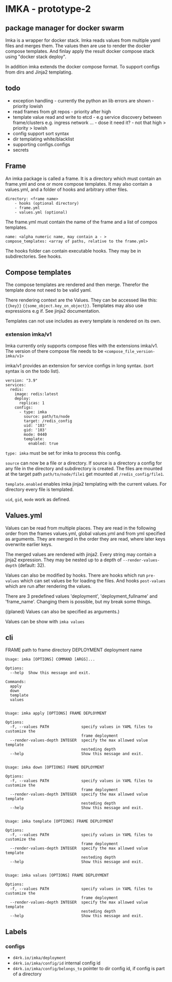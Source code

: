 # IMKA - prototype-2
## package manager for docker swarm
Imka is a wrapper for docker stack. Imka reads values from multiple yaml files and merges them. The values then are use to render the docker compose templates. And finlay apply the result docker compose stack using "docker stack deploy".

In addition imka extends the docker compose format. To support configs from dirs and Jinja2 templating.

## todo
- exception handling - currently the python an lib errors are shown - priority lowish
- read frames from git repos - priority after high
- template value read and write to etcd - e.g service discovery between frame/clusters e.g. ingress network ... - dose it need it? - not that high > priority > lowish
- config support sort syntax
- dir templating white/blacklist
- supporting configs.configs
- secrets

## Frame
An imka package is called a frame. It is a directory which must contain an frame.yml and one or more compose templates. It may also contain a values.yml, and a folder of hooks and arbitrary other files.
```
directory: <frame name>
    - hooks (optional directory)
    - frame.yml
    - values.yml (optional)
```

The frame.yml must contain the name of the frame and a list of compos templates.
```
name: <alpha numeric name, may contain a - >
compose_templates: <array of paths, relative to the frame.yml>
```

The hooks folder can contain executable hooks. They may be in subdirectories. See hooks.

## Compose templates
The compose templates are rendered and then merge. Therefor the template done not need to be valid yaml.

There rendering context are the Values. They can be accessed like this: `{{key}}` `{{some_object.key_on_object}}`. Templates may also use expressions e.g if. See jinja2 documentation.

Templates can not use includes as every template is rendered on its own.

### extension imka/v1
Imka currently only supports compose files with the extensions imka/v1. The version of there compose file needs to be `<compose_file_version-imka/v1>`

imka/v1 provides an extension for service configs in long syntax. (sort syntax is on the todo list).
```
version: "3.9"
services:
  redis:
    image: redis:latest
    deploy:
      replicas: 1
    configs:
      - type: imka
        source: path/to/node
        target: /redis_config
        uid: '103'
        gid: '103'
        mode: 0440
        template:
          enabled: true
```
`type: imka` must be set for imka to process this config.

`source` can now be a file or a directory. If source is a directory a config for any file in the directory and subdirectory is created.
The files are mounted at the target path `path/to/node/file1` get mounted at `/redis_config/file1`.

`template.enabled` enables imka jinja2 templating with the current values. For directory every file is templated.

`uid`, `gid`, `mode` work as defined.

## Values.yml
Values can be read from multiple places. They are read in the following order from the frames values.yml, global values.yml and from yml specified as arguments. They are merged in the order they are read, where later keys overwrite earlier keys.

The merged values are rendered with jinja2. Every string may contain a jinja2 expression. They may be nested up to a depth of `--render-values-depth` (default: 32).

Values can also be modified by hooks. There are hooks which run `pre-values` which can set values be for loading the files. And hooks `post-values` which are run after rendering the values.

There are 3 predefined values 'deployment', 'deployment_fullname' and 'frame_name'. Changing them is possible, but my break some things.


((planed) Values can also be specified as arguments.)

Values can be show with `imka values`

## cli
FRAME path to frame directory
DEPLOYMENT deployment name

```
Usage: imka [OPTIONS] COMMAND [ARGS]...

Options:
  --help  Show this message and exit.

Commands:
  apply
  down
  template
  values


Usage: imka apply [OPTIONS] FRAME DEPLOYMENT

Options:
  -f, --values PATH              specify values in YAML files to customize the
                                 frame deployment
  --render-values-depth INTEGER  specify the max allowed value template
                                 nesteding depth
  --help                         Show this message and exit.


Usage: imka down [OPTIONS] FRAME DEPLOYMENT

Options:
  -f, --values PATH              specify values in YAML files to customize the
                                 frame deployment
  --render-values-depth INTEGER  specify the max allowed value template
                                 nesteding depth
  --help                         Show this message and exit.


Usage: imka template [OPTIONS] FRAME DEPLOYMENT

Options:
  -f, --values PATH              specify values in YAML files to customize the
                                 frame deployment
  --render-values-depth INTEGER  specify the max allowed value template
                                 nesteding depth
  --help                         Show this message and exit.


Usage: imka values [OPTIONS] FRAME DEPLOYMENT

Options:
  -f, --values PATH              specify values in YAML files to customize the
                                 frame deployment
  --render-values-depth INTEGER  specify the max allowed value template
                                 nesteding depth
  --help                         Show this message and exit.
```

## Labels
### configs
+ `d4rk.io/imka/deployment`
+ `d4rk.io/imka/config/id` internal config id
+ `d4rk.io/imka/config/belongs_to` pointer to dir config id, if config is part of a directory